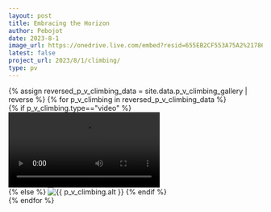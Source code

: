 ```yaml
---
layout: post
title: Embracing the Horizon
author: Pebojot
date: 2023-8-1
image_url: https://onedrive.live.com/embed?resid=655EB2CF553A75A2%217861&authkey=%21AHXT-pJfSAFMIr0
latest: false
project_url: 2023/8/1/climbing/
type: pv
---
```


<div class="container p-0">
  <div class="row p-0">
    {% assign reversed_p_v_climbing_data = site.data.p_v_climbing_gallery | reverse %}
    {% for p_v_climbing in reversed_p_v_climbing_data %}
    <div class="col-md-4 mt-3 col-lg-3 p-0">
      {% if p_v_climbing.type=="video" %}
      <div class="embed-responsive embed-responsive-16by9">
        <video class="embed-responsive-item w-100" controls>
          <source src="{{ p_v_climbing.src }}" type="video/mp4">
          Your browser does not support the video tag.
        </video>
      </div>
      {% else %}
      <img src="{{ p_v_climbing.src }}" class="img-fluid" alt="{{ p_v_climbing.alt }}">
      {% endif %}
    </div>
    {% endfor %}
  </div>
</div>
